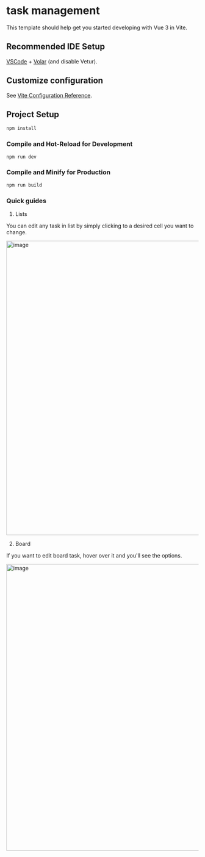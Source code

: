 # task management

This template should help get you started developing with Vue 3 in Vite.

## Recommended IDE Setup

[VSCode](https://code.visualstudio.com/) + [Volar](https://marketplace.visualstudio.com/items?itemName=Vue.volar) (and disable Vetur).

## Customize configuration

See [Vite Configuration Reference](https://vite.dev/config/).

## Project Setup

```sh
npm install
```

### Compile and Hot-Reload for Development

```sh
npm run dev
```

### Compile and Minify for Production

```sh
npm run build
```

### Quick guides

1. Lists

You can edit any task in list by simply clicking to a desired cell you want to change.

<img width="1456" height="772" alt="image" src="https://github.com/user-attachments/assets/a9883d71-36fd-480c-bc1d-9721c09434bc" />

2. Board

If you want to edit board task, hover over it and you'll see the options.

<img width="815" height="752" alt="image" src="https://github.com/user-attachments/assets/ab98bc20-1f61-497b-bd2d-2dc8099db95d" />





